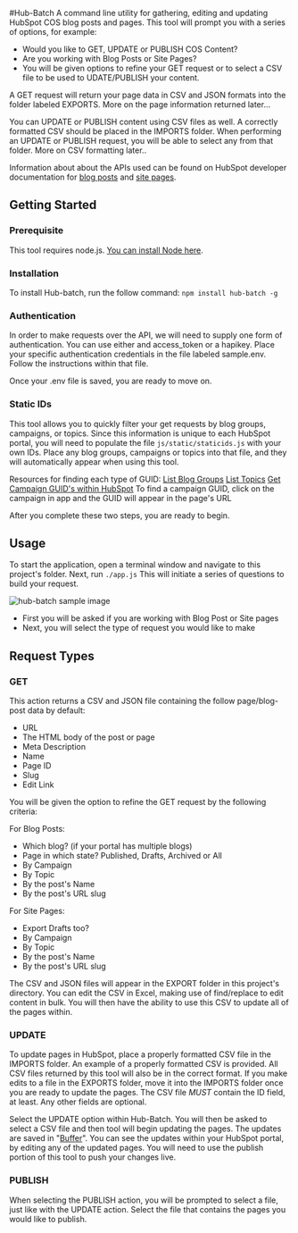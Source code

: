 #Hub-Batch
A command line utility for gathering, editing and updating HubSpot COS blog posts and pages. This tool will
prompt you with a series of options, for example:
- Would you like to GET, UPDATE or PUBLISH COS Content?
- Are you working with Blog Posts or Site Pages?
- You will be given options to refine your GET request or to select a CSV file to be used to UDATE/PUBLISH your content.

A GET request will return your page data in CSV and JSON formats into the folder labeled EXPORTS. More on the page information
returned later...

You can UPDATE or PUBLISH content using CSV files as well. A correctly formatted CSV should be
placed in the IMPORTS folder. When performing an UPDATE or PUBLISH request, you will be able to select any
from that folder. More on CSV formatting later..

Information about about the APIs used can be found on HubSpot developer documentation for [blog posts](http://developers.hubspot.com/docs/methods/blogv2/get_blog_posts) and [site pages](http://developers.hubspot.com/docs/methods/pages/get_pages).

## Getting Started
### Prerequisite
This tool requires node.js. [You can install Node here](https://nodejs.org/en/).

### Installation
To install Hub-batch, run the follow command:
`npm install hub-batch -g`
### Authentication
In order to make requests over the API, we will need to supply one form of authentication. You can use either and access_token
or a hapikey. Place your specific authentication credentials in the file labeled sample.env. Follow the instructions within that
file.

Once your .env file is saved, you are ready to move on.

### Static IDs
This tool allows you to quickly filter your get requests by blog groups, campaigns, or topics. Since this information is unique to each HubSpot portal, you will need to populate the file `js/static/staticids.js` with your own IDs. Place any blog groups, campaigns or topics into that file, and they will automatically appear when using this tool.

Resources for finding each type of GUID:
[List Blog Groups](http://developers.hubspot.com/docs/methods/blogv2/get_blogs)
[List Topics](http://developers.hubspot.com/docs/methods/blog/v3/list-blog-topics)
[Get Campaign GUID's within HubSpot](https://app.hubspot.com/l/campaigns/)
To find a campaign GUID, click on the campaign in app and the GUID will appear in the page's URL

After you complete these two steps, you are ready to begin.

## Usage

To start the application, open a terminal window and navigate to this project's folder. Next, run `./app.js`
This will initiate a series of questions to build your request.

![hub-batch sample image](https://i.imgur.com/19d4hr3.png)

- First you will be asked if you are working with Blog Post or Site pages
- Next, you will select the type of request you would like to make


## Request Types
### GET
This action returns a CSV and JSON file containing the follow page/blog-post data by default:
- URL
- The HTML body of the post or page
- Meta Description
- Name
- Page ID
- Slug
- Edit Link

You will be given the option to refine the GET request by the following criteria:

For Blog Posts:
- Which blog? (if your portal has multiple blogs)
- Page in which state? Published, Drafts, Archived or All
- By Campaign
- By Topic
- By the post's Name
- By the post's URL slug

For Site Pages:
- Export Drafts too?
- By Campaign
- By Topic
- By the post's Name
- By the post's URL slug

The CSV and JSON files will appear in the EXPORT folder in this project's directory.
You can edit the CSV in Excel, making use of find/replace to edit content in bulk. You
will then have the ability to use this CSV to update all of the pages within.

### UPDATE
To update pages in HubSpot, place a properly formatted CSV file in the IMPORTS folder.
An example of a properly formatted CSV is provided. All CSV files returned by this tool
will also be in the correct format. If you make edits to a file in the EXPORTS folder, move
it into the IMPORTS folder once you are ready to update the pages. The CSV file *MUST* contain the
ID field, at least. Any other fields are optional.

Select the UPDATE option within Hub-Batch. You will then be asked to select a CSV file and then
tool will begin updating the pages. The updates are saved in "[Buffer](http://developers.hubspot.com/docs/methods/blogv2/get_blog_posts_blog_post_id_buffer)". You
can see the updates within your HubSpot portal, by editing any of the updated pages. You will need to
use the publish portion of this tool to push your changes live.

### PUBLISH
When selecting the PUBLISH action, you will be prompted to select a file, just like with the UPDATE action.
Select the file that contains the pages you would like to publish.
